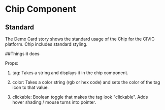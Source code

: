 # Chip Component

## Standard

The Demo Card story shows the standard usage of the Chip for the CIVIC platform. Chip includes standard styling.

##Things it does

Props:

1. tag: Takes a string and displays it in the chip component.

2. color: Takes a color string (rgb or hex code) and sets the color of the tag icon to that value.

3. clickable: Boolean toggle that makes the tag look "clickable". Adds hover shading / mouse turns into pointer.
